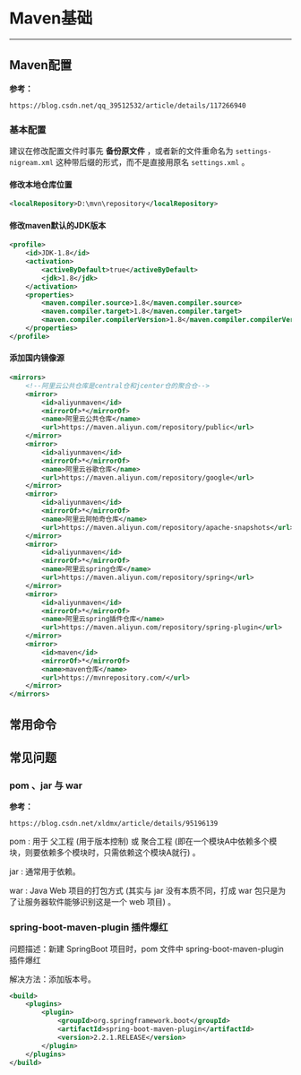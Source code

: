 # Maven基础

---

## Maven配置

**参考：**

```crystal
https://blog.csdn.net/qq_39512532/article/details/117266940

```



### 基本配置

建议在修改配置文件时事先 **备份原文件** ，或者新的文件重命名为 `settings-nigream.xml` 这种带后缀的形式，而不是直接用原名 `settings.xml` 。

#### 修改本地仓库位置

```xml
<localRepository>D:\mvn\repository</localRepository>
```

#### 修改maven默认的JDK版本

```xml
<profile>     
    <id>JDK-1.8</id>       
    <activation>       
        <activeByDefault>true</activeByDefault>       
        <jdk>1.8</jdk>       
    </activation>       
    <properties>       
        <maven.compiler.source>1.8</maven.compiler.source>       
        <maven.compiler.target>1.8</maven.compiler.target>       
        <maven.compiler.compilerVersion>1.8</maven.compiler.compilerVersion>       
    </properties>
</profile>
```

#### 添加国内镜像源

```xml
<mirrors>
	<!--阿里云公共仓库是central仓和jcenter仓的聚合仓-->
    <mirror>
		<id>aliyunmaven</id>
		<mirrorOf>*</mirrorOf>
		<name>阿里云公共仓库</name>
		<url>https://maven.aliyun.com/repository/public</url>
	</mirror>
	<mirror>
		<id>aliyunmaven</id>
		<mirrorOf>*</mirrorOf>
		<name>阿里云谷歌仓库</name>
		<url>https://maven.aliyun.com/repository/google</url>
	</mirror>
	<mirror>
		<id>aliyunmaven</id>
		<mirrorOf>*</mirrorOf>
		<name>阿里云阿帕奇仓库</name>
		<url>https://maven.aliyun.com/repository/apache-snapshots</url>
	</mirror>
	<mirror>
		<id>aliyunmaven</id>
		<mirrorOf>*</mirrorOf>
		<name>阿里云spring仓库</name>
		<url>https://maven.aliyun.com/repository/spring</url>
	</mirror>
	<mirror>
		<id>aliyunmaven</id>
		<mirrorOf>*</mirrorOf>
		<name>阿里云spring插件仓库</name>
		<url>https://maven.aliyun.com/repository/spring-plugin</url>
	</mirror>
	<mirror>
		<id>maven</id>
		<mirrorOf>*</mirrorOf>
		<name>maven仓库</name>
		<url>https://mvnrepository.com/</url>
	</mirror>
</mirrors>
```

## 常用命令



## 常见问题

### pom 、jar 与 war

**参考：**

```crystal
https://blog.csdn.net/xldmx/article/details/95196139
```

pom : 用于 父工程 (用于版本控制) 或 聚合工程 (即在一个模块A中依赖多个模块，则要依赖多个模块时，只需依赖这个模块A就行) 。

jar : 通常用于依赖。

war : Java Web 项目的打包方式 (其实与 jar 没有本质不同，打成 war 包只是为了让服务器软件能够识别这是一个 web 项目) 。

### spring-boot-maven-plugin 插件爆红

问题描述：新建 SpringBoot 项目时，pom 文件中 spring-boot-maven-plugin 插件爆红

解决方法：添加版本号。

```xml
<build>
    <plugins>
        <plugin>
            <groupId>org.springframework.boot</groupId>
            <artifactId>spring-boot-maven-plugin</artifactId>
            <version>2.2.1.RELEASE</version>
        </plugin>
    </plugins>
</build>
```





